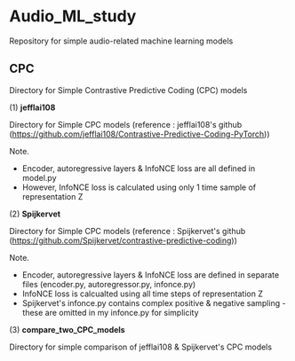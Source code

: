 # Audio_ML_study

Repository for simple audio-related machine learning models

## CPC

Directory for Simple Contrastive Predictive Coding (CPC) models

(1) **jefflai108**

Directory for Simple CPC models (reference : jefflai108's github (https://github.com/jefflai108/Contrastive-Predictive-Coding-PyTorch))

Note.
  * Encoder, autoregressive layers & InfoNCE loss are all defined in model.py
  * However, InfoNCE loss is calculated using only 1 time sample of representation Z

(2) **Spijkervet**

Directory for Simple CPC models (reference : Spijkervet's github (https://github.com/Spijkervet/contrastive-predictive-coding))

Note.
  * Encoder, autoregressive layers & InfoNCE loss are defined in separate files (encoder.py, autoregressor.py, infonce.py)
  * InfoNCE loss is calcualted using all time steps of representation Z
  * Spijkervet's infonce.py contains complex positive & negative sampling - these are omitted in my infonce.py for simplicity

(3) **compare_two_CPC_models**

Directory for simple comparison of jefflai108 & Spijkervet's CPC models


